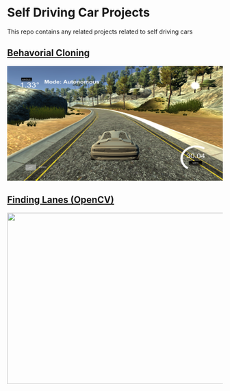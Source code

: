 # Self Driving Car Projects
This repo contains any related projects related to self driving cars

## [Behavorial Cloning](https://github.com/rchavezj/Self_Driving_Car_Projects/tree/master/Behavorial_Cloning)
![alt text](https://github.com/rchavezj/Self_Driving_Car_Projects/blob/master/Behavorial_Cloning/behavorialClone.png)


## [Finding Lanes (OpenCV)](https://github.com/rchavezj/Self_Driving_Car_Projects/tree/master/Finding_Lanes)

<img src="https://media.giphy.com/media/vwFITsRSS3cbgFNuaY/giphy.gif" width="800" height="400" />
